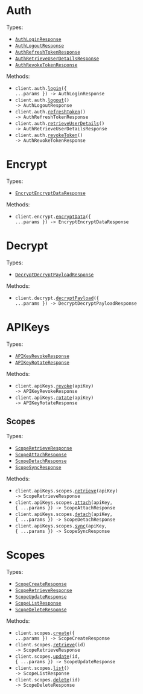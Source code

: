 # Auth

Types:

- <code><a href="./src/resources/auth.ts">AuthLoginResponse</a></code>
- <code><a href="./src/resources/auth.ts">AuthLogoutResponse</a></code>
- <code><a href="./src/resources/auth.ts">AuthRefreshTokenResponse</a></code>
- <code><a href="./src/resources/auth.ts">AuthRetrieveUserDetailsResponse</a></code>
- <code><a href="./src/resources/auth.ts">AuthRevokeTokenResponse</a></code>

Methods:

- <code title="post /auth/login">client.auth.<a href="./src/resources/auth.ts">login</a>({ ...params }) -> AuthLoginResponse</code>
- <code title="post /auth/logout">client.auth.<a href="./src/resources/auth.ts">logout</a>() -> AuthLogoutResponse</code>
- <code title="post /auth/refresh">client.auth.<a href="./src/resources/auth.ts">refreshToken</a>() -> AuthRefreshTokenResponse</code>
- <code title="get /auth/userdetails">client.auth.<a href="./src/resources/auth.ts">retrieveUserDetails</a>() -> AuthRetrieveUserDetailsResponse</code>
- <code title="post /auth/revoke">client.auth.<a href="./src/resources/auth.ts">revokeToken</a>() -> AuthRevokeTokenResponse</code>

# Encrypt

Types:

- <code><a href="./src/resources/encrypt.ts">EncryptEncryptDataResponse</a></code>

Methods:

- <code title="post /encrypt">client.encrypt.<a href="./src/resources/encrypt.ts">encryptData</a>({ ...params }) -> EncryptEncryptDataResponse</code>

# Decrypt

Types:

- <code><a href="./src/resources/decrypt.ts">DecryptDecryptPayloadResponse</a></code>

Methods:

- <code title="post /decrypt">client.decrypt.<a href="./src/resources/decrypt.ts">decryptPayload</a>({ ...params }) -> DecryptDecryptPayloadResponse</code>

# APIKeys

Types:

- <code><a href="./src/resources/api-keys/api-keys.ts">APIKeyRevokeResponse</a></code>
- <code><a href="./src/resources/api-keys/api-keys.ts">APIKeyRotateResponse</a></code>

Methods:

- <code title="patch /api-keys/{apiKey}/revoke">client.apiKeys.<a href="./src/resources/api-keys/api-keys.ts">revoke</a>(apiKey) -> APIKeyRevokeResponse</code>
- <code title="patch /api-keys/{apiKey}/rotate">client.apiKeys.<a href="./src/resources/api-keys/api-keys.ts">rotate</a>(apiKey) -> APIKeyRotateResponse</code>

## Scopes

Types:

- <code><a href="./src/resources/api-keys/scopes.ts">ScopeRetrieveResponse</a></code>
- <code><a href="./src/resources/api-keys/scopes.ts">ScopeAttachResponse</a></code>
- <code><a href="./src/resources/api-keys/scopes.ts">ScopeDetachResponse</a></code>
- <code><a href="./src/resources/api-keys/scopes.ts">ScopeSyncResponse</a></code>

Methods:

- <code title="get /api-keys/{apiKey}/scopes">client.apiKeys.scopes.<a href="./src/resources/api-keys/scopes.ts">retrieve</a>(apiKey) -> ScopeRetrieveResponse</code>
- <code title="post /api-keys/{apiKey}/scopes/attach">client.apiKeys.scopes.<a href="./src/resources/api-keys/scopes.ts">attach</a>(apiKey, { ...params }) -> ScopeAttachResponse</code>
- <code title="post /api-keys/{apiKey}/scopes/detach">client.apiKeys.scopes.<a href="./src/resources/api-keys/scopes.ts">detach</a>(apiKey, { ...params }) -> ScopeDetachResponse</code>
- <code title="post /api-keys/{apiKey}/scopes/sync">client.apiKeys.scopes.<a href="./src/resources/api-keys/scopes.ts">sync</a>(apiKey, { ...params }) -> ScopeSyncResponse</code>

# Scopes

Types:

- <code><a href="./src/resources/scopes.ts">ScopeCreateResponse</a></code>
- <code><a href="./src/resources/scopes.ts">ScopeRetrieveResponse</a></code>
- <code><a href="./src/resources/scopes.ts">ScopeUpdateResponse</a></code>
- <code><a href="./src/resources/scopes.ts">ScopeListResponse</a></code>
- <code><a href="./src/resources/scopes.ts">ScopeDeleteResponse</a></code>

Methods:

- <code title="post /scopes">client.scopes.<a href="./src/resources/scopes.ts">create</a>({ ...params }) -> ScopeCreateResponse</code>
- <code title="get /scopes/{id}">client.scopes.<a href="./src/resources/scopes.ts">retrieve</a>(id) -> ScopeRetrieveResponse</code>
- <code title="put /scopes/{id}">client.scopes.<a href="./src/resources/scopes.ts">update</a>(id, { ...params }) -> ScopeUpdateResponse</code>
- <code title="get /scopes">client.scopes.<a href="./src/resources/scopes.ts">list</a>() -> ScopeListResponse</code>
- <code title="delete /scopes/{id}">client.scopes.<a href="./src/resources/scopes.ts">delete</a>(id) -> ScopeDeleteResponse</code>
